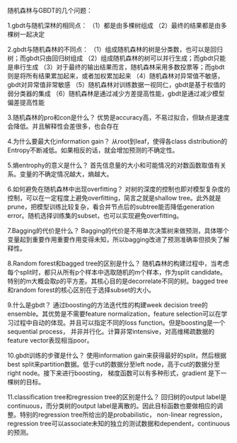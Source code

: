 随机森林与GBDT的几个问题：

1.gbdt与随机深林的相同点：
（1）都是由多棵树组成
（2）最终的结果都是由多棵树一起决定

2.gbdt与随机森林的不同点：
（1）组成随机森林的树是分类数，也可以是回归树；而gbdt只由回归树组成
（2）组成随机森林的树可以并行生成；而gbdt只能是串行生成
（3）对于最终的输出结果而言，随机森林采用多数投票等；而gbdt则是将所有结果累加起来，或者加权累加起来
（4）随机森林对异常值不敏感，gbdt对异常值非常敏感
（5）随机森林对训练数据一视同仁，gbdt是基于权值的弱分类器的集成
（6）随机森林是通过减少方差提高性能，gbdt是通过减少模型偏差提高性能

3.随机森林的pro和con是什么？
优势是accuracy高，不易过拟合，但缺点是速度会降低。并且解释性会差很多，也会存在

4.为什么要最大化information gain？
从root到leaf，使得各class distribution的Entropy不断减低。如果相反的话，就会增加预测的不确定性。

5.熵entrophy的意义是什么？
首先信息量的大小和可能情况的对数函数取值有关系。变量的不确定情况越大，熵越大。

6.如何避免在随机森林中出现overfitting？
对树的深度的控制也即对模型复杂度的控制，可以在一定程度上避免overfitting，简言之就是shallow tree。此外就是prune，把模型训练比较复杂，看合并节点后的subtree能否降低generation error。随机选择训练集的subset，也可以实现避免overfitting。

7.Bagging的代价是什么？
Bagging的代价是不用单次决策树来做预测，具体哪个变量起到重要作用重要作用变得未知，所以bagging改进了预测准确率但损失了解释性。

8.Random forest和bagged tree的区别是什么？
随机森林的构建过程中，当考虑每个split时，都只从所有p个样本中选取随机的m个样本，作为split candidate。特别的m大概会取p的平方差。其核心目的是decorrelate不同的树。bagged tree和random forest的核心区别在于选择subset的大小。

9.什么是gbdt？
通过boosting的方法迭代性的构建week decision tree的ensemble。其优势是不需要feature normalization，feature selection可以在学习过程中自动的体现。并且可以指定不同的loss function。但是boosting是一个sequential process， 并非并行化。计算非常intensive，对高维稀疏数据的feature vector表现相当poor。

10.gbdt训练的步骤是什么？
使用information gain来获得最好的split，然后根据best split来partition数据。低于cut的数据分至left node，高于cut的数据分至right node。接下来进行boosting， 梯度函数可以有多种形式，gradient 是下一棵树的目标。

11.classification tree和regression tree的区别是什么？
回归树的output label是continuous，而分类树的output label是离散的。因此目标函数也要做相应的调整。特别的regression tree所给出的是probabilistic， non-linear regression， regression tree可以associate未知的独立的测试数据和dependent，continuous的预测。
